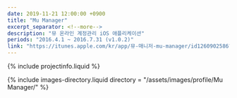 ```yaml
---
date: 2019-11-21 12:00:00 +0900
title: "Mu Manager"
excerpt_separator: <!--more-->
description: "뮤 온라인 계정관리 iOS 애플리케이션"
periods: "2016.4.1 ~ 2016.7.31 (v1.0.2)"
link: "https://itunes.apple.com/kr/app/뮤-매니저-mu-manager/id1260902586?mt=8"
---
```


{% include projectinfo.liquid %}

<!--more-->

{% include images-directory.liquid directory = "/assets/images/profile/Mu Manager/" %}
